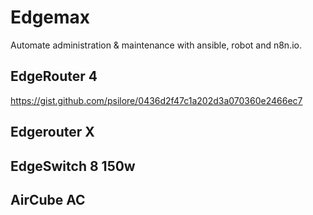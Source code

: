 # Edgemax
Automate administration & maintenance with ansible, robot and n8n.io.


## EdgeRouter 4
https://gist.github.com/psilore/0436d2f47c1a202d3a070360e2466ec7

## Edgerouter X

## EdgeSwitch 8 150w

## AirCube AC
